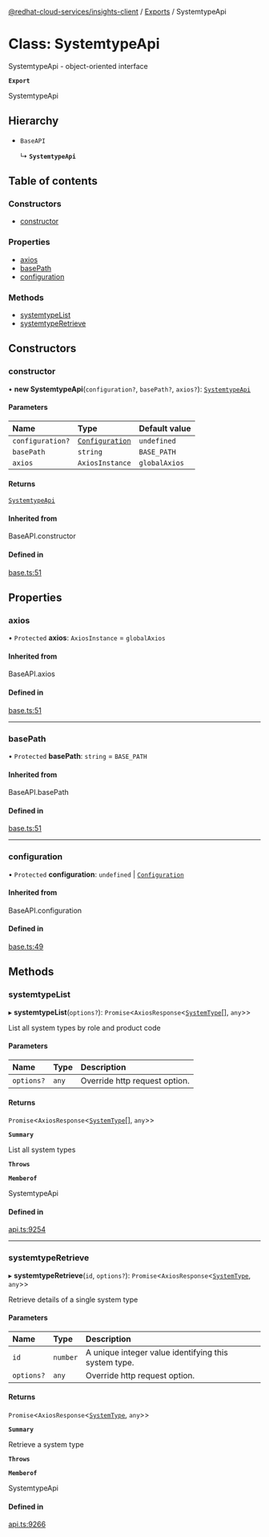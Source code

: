 [@redhat-cloud-services/insights-client](../README.md) / [Exports](../modules.md) / SystemtypeApi

# Class: SystemtypeApi

SystemtypeApi - object-oriented interface

**`Export`**

SystemtypeApi

## Hierarchy

- `BaseAPI`

  ↳ **`SystemtypeApi`**

## Table of contents

### Constructors

- [constructor](SystemtypeApi.md#constructor)

### Properties

- [axios](SystemtypeApi.md#axios)
- [basePath](SystemtypeApi.md#basepath)
- [configuration](SystemtypeApi.md#configuration)

### Methods

- [systemtypeList](SystemtypeApi.md#systemtypelist)
- [systemtypeRetrieve](SystemtypeApi.md#systemtyperetrieve)

## Constructors

### constructor

• **new SystemtypeApi**(`configuration?`, `basePath?`, `axios?`): [`SystemtypeApi`](SystemtypeApi.md)

#### Parameters

| Name | Type | Default value |
| :------ | :------ | :------ |
| `configuration?` | [`Configuration`](Configuration.md) | `undefined` |
| `basePath` | `string` | `BASE_PATH` |
| `axios` | `AxiosInstance` | `globalAxios` |

#### Returns

[`SystemtypeApi`](SystemtypeApi.md)

#### Inherited from

BaseAPI.constructor

#### Defined in

[base.ts:51](https://github.com/RedHatInsights/javascript-clients/blob/main/packages/insights/base.ts#L51)

## Properties

### axios

• `Protected` **axios**: `AxiosInstance` = `globalAxios`

#### Inherited from

BaseAPI.axios

#### Defined in

[base.ts:51](https://github.com/RedHatInsights/javascript-clients/blob/main/packages/insights/base.ts#L51)

___

### basePath

• `Protected` **basePath**: `string` = `BASE_PATH`

#### Inherited from

BaseAPI.basePath

#### Defined in

[base.ts:51](https://github.com/RedHatInsights/javascript-clients/blob/main/packages/insights/base.ts#L51)

___

### configuration

• `Protected` **configuration**: `undefined` \| [`Configuration`](Configuration.md)

#### Inherited from

BaseAPI.configuration

#### Defined in

[base.ts:49](https://github.com/RedHatInsights/javascript-clients/blob/main/packages/insights/base.ts#L49)

## Methods

### systemtypeList

▸ **systemtypeList**(`options?`): `Promise`\<`AxiosResponse`\<[`SystemType`](../interfaces/SystemType.md)[], `any`\>\>

List all system types by role and product code

#### Parameters

| Name | Type | Description |
| :------ | :------ | :------ |
| `options?` | `any` | Override http request option. |

#### Returns

`Promise`\<`AxiosResponse`\<[`SystemType`](../interfaces/SystemType.md)[], `any`\>\>

**`Summary`**

List all system types

**`Throws`**

**`Memberof`**

SystemtypeApi

#### Defined in

[api.ts:9254](https://github.com/RedHatInsights/javascript-clients/blob/main/packages/insights/api.ts#L9254)

___

### systemtypeRetrieve

▸ **systemtypeRetrieve**(`id`, `options?`): `Promise`\<`AxiosResponse`\<[`SystemType`](../interfaces/SystemType.md), `any`\>\>

Retrieve details of a single system type

#### Parameters

| Name | Type | Description |
| :------ | :------ | :------ |
| `id` | `number` | A unique integer value identifying this system type. |
| `options?` | `any` | Override http request option. |

#### Returns

`Promise`\<`AxiosResponse`\<[`SystemType`](../interfaces/SystemType.md), `any`\>\>

**`Summary`**

Retrieve a system type

**`Throws`**

**`Memberof`**

SystemtypeApi

#### Defined in

[api.ts:9266](https://github.com/RedHatInsights/javascript-clients/blob/main/packages/insights/api.ts#L9266)
